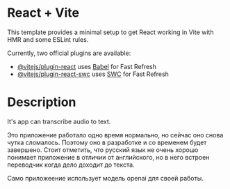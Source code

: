 # React + Vite

This template provides a minimal setup to get React working in Vite with HMR and some ESLint rules.

Currently, two official plugins are available:

- [@vitejs/plugin-react](https://github.com/vitejs/vite-plugin-react/blob/main/packages/plugin-react/README.md) uses [Babel](https://babeljs.io/) for Fast Refresh
- [@vitejs/plugin-react-swc](https://github.com/vitejs/vite-plugin-react-swc) uses [SWC](https://swc.rs/) for Fast Refresh

# Description
It's app can transcribe audio to text.

Это приложение работало одно время нормально, но сейчас оно снова чутка сломалось.
Поэтому оно в разработке и со временем будет завершено.
Стоит отметить, что русский язык не очень хорошо понимает приложение в отличии от английского, но в него встроен переводчик когда дело доходит до текста.

Само приложеение использует модель openai для своей работы.
